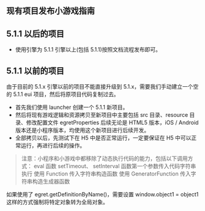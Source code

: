 ﻿## 现有项目发布小游戏指南

## 5.1.1 以后的项目

* 使用引擎为 5.1.1 引擎以上(包括 5.1.1)按照文档流程发布即可。

## 5.1.1 以前的项目
由于目前的 5.1.x 引擎以前的项目不能直接升级到 5.1.x，需要我们手动建立一个空的 5.1.1 eui 项目，然后将原项目代码复制过去。

* 首先我们使用 launcher 创建一个 5.1.1 新项目。
* 然后将现有游戏逻辑和资源拷贝至新项目中主要包括 src 目录、resource 目录、修改配置文件 egretProperties 后续无论是 HTML5 版本，iOS / Android 版本还是小程序版本，均使用这个新项目进行后续开发。
* 全部拷贝以后，先测试下在 H5 中是否正常运行，一定要保证在 H5 中可以正常运行，再进行后续的操作。
> 注意：小程序和小游戏中都移除了动态执行代码的能力，包括以下调用方式：
eval 函数
setTimeout、 setInterval 函数第一个参数传入代码字符串执行
使用 Function 传入字符串构造函数
使用 GeneratorFunction 传入字符串构造生成器函数

如果使用了 egret.getDefinitionByName()，需要设置 window.object1 = object1 这样的方式强制将特定对象转为全局对象。